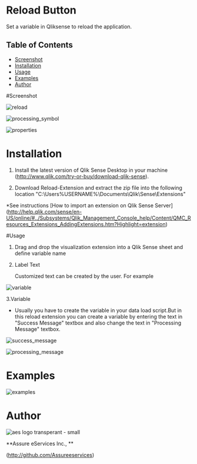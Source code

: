 # Reload Button

Set a variable in Qliksense to reload the application.

## Table of Contents
* [Screenshot](#screenshot)
* [Installation](#installation)
* [Usage](#usage)
* [Examples](#Examples)
* [Author](#author)



#Screenshot

![reload](https://user-images.githubusercontent.com/18327523/40842332-918083ae-657b-11e8-85ae-da6cfc78edd9.png)

![processing_symbol](https://user-images.githubusercontent.com/18327523/40842356-a16911dc-657b-11e8-86c6-2c4096638032.png)

![properties](https://user-images.githubusercontent.com/18327523/40842375-b013d6cc-657b-11e8-99b5-e727f66afb64.png)



# Installation

1. Install the latest version of Qlik Sense Desktop in your machine (http://www.qlik.com/try-or-buy/download-qlik-sense).

2. Download Reload-Extension and extract the zip file into the following location "C:\Users\%USERNAME%\Documents\Qlik\Sense\Extensions\"

*See instructions 
[How to import an extension on Qlik Sense Server]
(http://help.qlik.com/sense/en-US/online/#../Subsystems/Qlik_Management_Console_help/Content/QMC_Resources_Extensions_AddingExtensions.htm?Highlight=extension)

#Usage

1. Drag and drop the visualization extension into a Qlik Sense sheet and define variable name

2. Label Text

	Customized text can be created by the user. For example

![variable](https://user-images.githubusercontent.com/18327523/40842473-01978836-657c-11e8-9735-e281cc981db3.png) 

3.Variable

- Usually you have to create the variable in your data load script.But in this reload extension you can create a variable by entering the text in "Success Message" textbox and also change the text in "Processing Message" textbox.  
	
![success_message](https://user-images.githubusercontent.com/18327523/40842879-40240e48-657d-11e8-8ae3-6b471bd4bdb3.png)

	
![processing_message](https://user-images.githubusercontent.com/18327523/40842981-846a4cc0-657d-11e8-8efb-6933ba505e67.png)
 
# Examples
 
![examples](https://user-images.githubusercontent.com/18327523/40842808-07c5585e-657d-11e8-80c0-66c7d0cbff72.png)
	
# Author

![aes logo transperant - small](https://cloud.githubusercontent.com/assets/18327523/14427159/d6e64e9c-0010-11e6-9532-d4682e9ea0a0.png)

**Assure eServices Inc., **

(http://github.com/Assureeservices)

